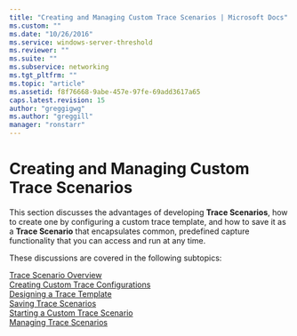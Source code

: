```yaml
---
title: "Creating and Managing Custom Trace Scenarios | Microsoft Docs"
ms.custom: ""
ms.date: "10/26/2016"
ms.service: windows-server-threshold
ms.reviewer: ""
ms.suite: ""
ms.subservice: networking
ms.tgt_pltfrm: ""
ms.topic: "article"
ms.assetid: f8f76668-9abe-457e-97fe-69add3617a65
caps.latest.revision: 15
author: "greggigwg"
ms.author: "greggill"
manager: "ronstarr"
---
```


# Creating and Managing Custom Trace Scenarios

This section discusses the advantages of developing **Trace Scenarios**, how to create one by configuring a custom trace template, and how to save it as a **Trace Scenario** that encapsulates common, predefined capture functionality that you can access and run at any time.  
  
 These discussions are covered in the following subtopics:  
  
[Trace Scenario Overview](trace-scenario-overview.md)   
[Creating Custom Trace Configurations](creating-custom-trace-configurations.md)   
[Designing a Trace Template](designing-a-trace-template.md)   
[Saving Trace Scenarios](saving-trace-scenarios.md)   
[Starting a Custom Trace Scenario](starting-a-custom-trace-scenario.md)   
[Managing Trace Scenarios](managing-trace-scenarios.md)